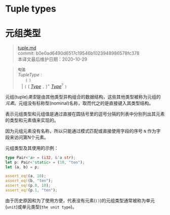 # Tuple types
# 元组类型

>[tuple.md](https://github.com/rust-lang/reference/blob/master/src/types/tuple.md)\
>commit: b0e0ad6490d6517c19546b1023948986578fc378 \
>本译文最后维护日期：2020-10-29

> **<sup>句法</sup>**\
> _TupleType_ :\
> &nbsp;&nbsp; &nbsp;&nbsp; `(` `)`\
> &nbsp;&nbsp; | `(` ( [_Type_] `,` )<sup>+</sup> [_Type_]<sup>?</sup> `)`

元组(tuple)*类型*是由其他类型异构组合的数据结构，这些其他类型被称为元组的*元素*。元组没有标称型(nominal)名称，取而代之的是直接键入其类型结构。

表示元组类型和元组值是通过直接在圆括号里的逗号分隔的列表中分别列出其元素的类型和元素值来实现的。

因为元组元素没有名称，所以只能通过模式匹配或直接使用字段的序号 `N` 作为字段来访问第N个元素。


元组类型及其使用的示例：

```rust
type Pair<'a> = (i32, &'a str);
let p: Pair<'static> = (10, "ten");
let (a, b) = p;

assert_eq!(a, 10);
assert_eq!(b, "ten");
assert_eq!(p.0, 10);
assert_eq!(p.1, "ten");
```

由于历史原因和为了使用方便，代表没有元素(`()`)的元组类型通常被称为单元(`unit`)或单元类型(`the unit type`)。

[_Type_]: https://doc.rust-lang.org/types.md#type-expressions

<!-- 2020-11-3 -->
<!-- checked -->
